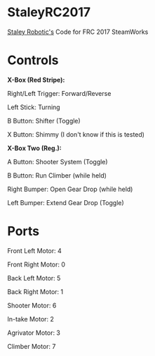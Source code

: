 # StaleyRC2017
[Staley Robotic's](http://www.staleyrobotics.com/ "Staley Robtoic's Home Page") Code for FRC 2017 SteamWorks

# Controls
**X-Box (Red Stripe):**

Right/Left Trigger: Forward/Reverse

Left Stick: Turning

B Button: Shifter (Toggle)

X Button: Shimmy (I don't know if this is tested)

**X-Box Two (Reg.):**

A Button: Shooter System (Toggle)

B Button: Run Climber (while held)

Right Bumper: Open Gear Drop (while held)

Left Bumper: Extend Gear Drop (Toggle)

# Ports
Front Left Motor: 4

Front Right Motor: 0

Back Left Motor: 5

Back Right Motor: 1

Shooter Motor: 6

In-take Motor: 2

Agrivator Motor: 3

Climber Motor: 7
